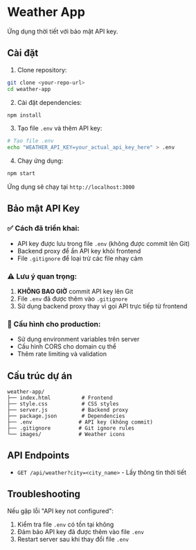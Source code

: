 # Weather App

Ứng dụng thời tiết với bảo mật API key.

## Cài đặt

1. Clone repository:
```bash
git clone <your-repo-url>
cd weather-app
```

2. Cài đặt dependencies:
```bash
npm install
```

3. Tạo file `.env` và thêm API key:
```bash
# Tạo file .env
echo "WEATHER_API_KEY=your_actual_api_key_here" > .env
```

4. Chạy ứng dụng:
```bash
npm start
```

Ứng dụng sẽ chạy tại `http://localhost:3000`

## Bảo mật API Key

### ✅ Cách đã triển khai:
- API key được lưu trong file `.env` (không được commit lên Git)
- Backend proxy để ẩn API key khỏi frontend
- File `.gitignore` để loại trừ các file nhạy cảm

### ⚠️ Lưu ý quan trọng:
1. **KHÔNG BAO GIỜ** commit API key lên Git
2. File `.env` đã được thêm vào `.gitignore`
3. Sử dụng backend proxy thay vì gọi API trực tiếp từ frontend

### 🔧 Cấu hình cho production:
- Sử dụng environment variables trên server
- Cấu hình CORS cho domain cụ thể
- Thêm rate limiting và validation

## Cấu trúc dự án

```
weather-app/
├── index.html          # Frontend
├── style.css           # CSS styles
├── server.js           # Backend proxy
├── package.json        # Dependencies
├── .env               # API key (không commit)
├── .gitignore         # Git ignore rules
└── images/            # Weather icons
```

## API Endpoints

- `GET /api/weather?city=<city_name>` - Lấy thông tin thời tiết

## Troubleshooting

Nếu gặp lỗi "API key not configured":
1. Kiểm tra file `.env` có tồn tại không
2. Đảm bảo API key đã được thêm vào file `.env`
3. Restart server sau khi thay đổi file `.env`
